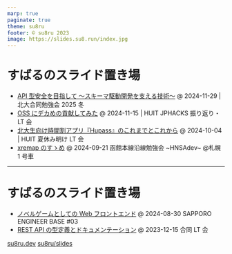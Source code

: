 ```yaml
---
marp: true
paginate: true
theme: su8ru
footer: © su8ru 2023
image: https://slides.su8.run/index.jpg
---
```


# すばるのスライド置き場

- [API 型安全を目指して ～スキーマ駆動開発を支える技術～](/241129-schema-driven)
  @ 2024-11-29 | 北大合同勉強会 2025 冬
- [OSS にデカめの貢献してみた](/241115-typespec)
  @ 2024-11-15 | HUIT JPHACKS 振り返り・LT 会
- [北大生向け時間割アプリ『Hupass』のこれまでとこれから](/241004-hupass)
  @ 2024-10-04 | HUIT 夏休み明け LT 会
- [xremap のすゝめ](/240921-hnsadev01)
  @ 2024-09-21 函館本線沿線勉強会 ~HNSAdev~ @札幌 1 号車

---

# すばるのスライド置き場

- [ノベルゲームとしての Web フロントエンド](/240830-seb03)
  @ 2024-08-30 SAPPORO ENGINEER BASE #03
- [REST API の型定義とドキュメンテーション](/231215-typesafe-api-client)
  @ 2023-12-15 合同 LT 会

[su8ru.dev](https://su8ru.dev)
[su8ru/slides](https://github.com/su8ru/slides)
